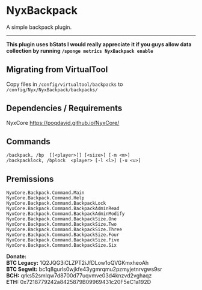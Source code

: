 # NyxBackpack
A simple backpack plugin.

----------

**This plugin uses bStats I would really appreciate it if you guys allow data collection by running `/sponge metrics NyxBackpack enable`**

## Migrating from VirtualTool
Copy files in `/config/virtualtool/backpacks` to `/config/Nyx/NyxBackpack/backpacks/`

## Dependencies / Requirements
NyxCore https://poqdavid.github.io/NyxCore/

## Commands
	/backpack, /bp  [[<player>]] [<size>] [-m <m>]
	/backpacklock, /bplock  <player> [-l <l>] [-u <u>]

## Premissions
    NyxCore.Backpack.Command.Main
	NyxCore.Backpack.Command.Help
	NyxCore.Backpack.Command.BackpackLock
	NyxCore.Backpack.Command.BackpackAdminRead
	NyxCore.Backpack.Command.BackpackAdminModify
	NyxCore.Backpack.Command.BackpackSize.One
	NyxCore.Backpack.Command.BackpackSize.Two
	NyxCore.Backpack.Command.BackpackSize.Three
	NyxCore.Backpack.Command.BackpackSize.Four
	NyxCore.Backpack.Command.BackpackSize.Five
	NyxCore.Backpack.Command.BackpackSize.Six

**Donate:**
<br/>**BTC Legacy:** 1Q2JQG3iCLZPT2iJfDLow1oQVGKmxheoAh
<br/>**BTC Segwit:** bc1q8gurls0wjkfe43ygmrqmu2pzmyjetnrvgws9sr
<br/>**BCH:** qrks52smlqw7d8700d77uqvmve03d4knzvd2vghaqz
<br/>**ETH:** 0x7218779242a8425879B09969431c20F5eC1a192D
